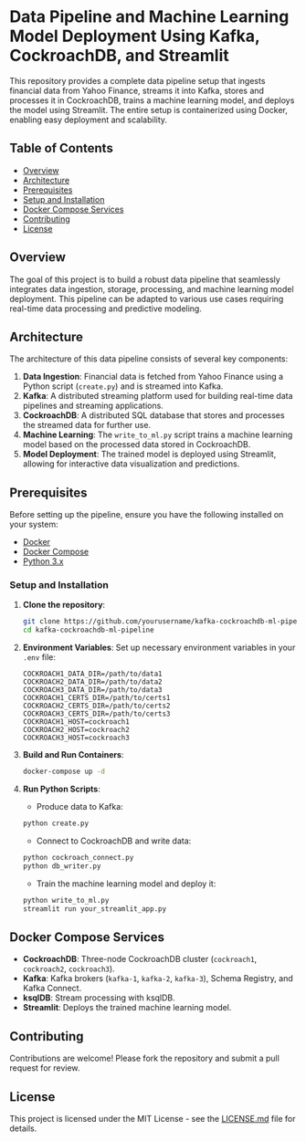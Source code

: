 # Data Pipeline and Machine Learning Model Deployment Using Kafka, CockroachDB, and Streamlit

This repository provides a complete data pipeline setup that ingests financial data from Yahoo Finance, streams it into Kafka, stores and processes it in CockroachDB, trains a machine learning model, and deploys the model using Streamlit. The entire setup is containerized using Docker, enabling easy deployment and scalability.

## Table of Contents

- [Overview](#overview)
- [Architecture](#architecture)
- [Prerequisites](#prerequisites)
- [Setup and Installation](#setup-and-installation)
- [Docker Compose Services](#docker-compose-services)
- [Contributing](#contributing)
- [License](#license)

## Overview

The goal of this project is to build a robust data pipeline that seamlessly integrates data ingestion, storage, processing, and machine learning model deployment. This pipeline can be adapted to various use cases requiring real-time data processing and predictive modeling.

## Architecture

The architecture of this data pipeline consists of several key components:

1. **Data Ingestion**: Financial data is fetched from Yahoo Finance using a Python script (`create.py`) and is streamed into Kafka.
2. **Kafka**: A distributed streaming platform used for building real-time data pipelines and streaming applications.
3. **CockroachDB**: A distributed SQL database that stores and processes the streamed data for further use.
4. **Machine Learning**: The `write_to_ml.py` script trains a machine learning model based on the processed data stored in CockroachDB.
5. **Model Deployment**: The trained model is deployed using Streamlit, allowing for interactive data visualization and predictions.

## Prerequisites

Before setting up the pipeline, ensure you have the following installed on your system:

- [Docker](https://docs.docker.com/get-docker/)
- [Docker Compose](https://docs.docker.com/compose/install/)
- [Python 3.x](https://www.python.org/downloads/)

### Setup and Installation

1. **Clone the repository**:

    ```bash
    git clone https://github.com/yourusername/kafka-cockroachdb-ml-pipeline.git
    cd kafka-cockroachdb-ml-pipeline
    ```

2. **Environment Variables**: Set up necessary environment variables in your `.env` file:

    ```env
    COCKROACH1_DATA_DIR=/path/to/data1
    COCKROACH2_DATA_DIR=/path/to/data2
    COCKROACH3_DATA_DIR=/path/to/data3
    COCKROACH1_CERTS_DIR=/path/to/certs1
    COCKROACH2_CERTS_DIR=/path/to/certs2
    COCKROACH3_CERTS_DIR=/path/to/certs3
    COCKROACH1_HOST=cockroach1
    COCKROACH2_HOST=cockroach2
    COCKROACH3_HOST=cockroach3
    ```

3. **Build and Run Containers**:

    ```bash
    docker-compose up -d
    ```

4. **Run Python Scripts**:

   - Produce data to Kafka:

    ```bash
    python create.py
    ```

   - Connect to CockroachDB and write data:

    ```bash
    python cockroach_connect.py
    python db_writer.py
    ```

   - Train the machine learning model and deploy it:

    ```bash
    python write_to_ml.py
    streamlit run your_streamlit_app.py
    ```

## Docker Compose Services

- **CockroachDB**: Three-node CockroachDB cluster (`cockroach1`, `cockroach2`, `cockroach3`).
- **Kafka**: Kafka brokers (`kafka-1`, `kafka-2`, `kafka-3`), Schema Registry, and Kafka Connect.
- **ksqlDB**: Stream processing with ksqlDB.
- **Streamlit**: Deploys the trained machine learning model.

## Contributing

Contributions are welcome! Please fork the repository and submit a pull request for review.

## License

This project is licensed under the MIT License - see the [LICENSE.md](LICENSE.md) file for details.
